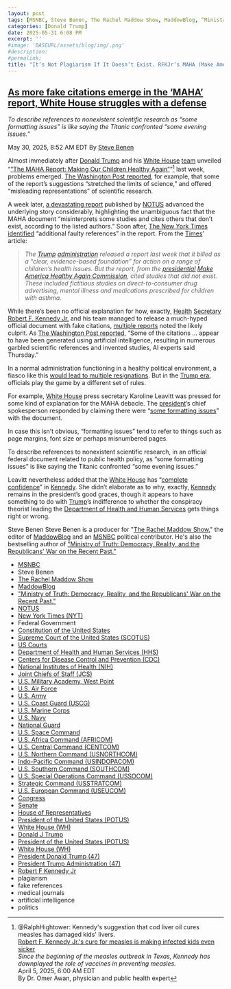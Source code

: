 ```yaml
---
layout: post
tags: [MSNBC, Steve Benen, The Rachel Maddow Show, MaddowBlog, “Ministry of Truth –  Democracy Reality and the Republicans’ War on the Recent Past.”, NOTUS, New York Times (NYT), Federal Government, Constitution of the United States, Supreme Court of the United States (SCOTUS), US Courts, Department of Health and Human Services (HHS), Centers for Disease Control and Prevention (CDC), National Institutes of Health (NIH), Joint Chiefs of Staff (JCS), U.S. Military Academy West Point, U.S. Air Force, U.S. Army, U.S. Coast Guard (USCG), U.S. Marine Corps, U.S. Navy, National Guard, U.S. Space Command, U.S. Africa Command (AFRICOM), U.S. Central Command (CENTCOM), U.S. Northern Command (USNORTHCOM), Indo-Pacific Command (USINDOPACOM), U.S. Southern Command (SOUTHCOM), U.S. Special Operations Command (USSOCOM), Strategic Command (USSTRATCOM), U.S. European Command (USEUCOM), Congress, Senate, House of Representatives, President of the United States (POTUS), White House (WH), Donald J Trump, President of the United States (POTUS), White House (WH), President Donald Trump (47), President Trump Administration (47), Robert F Kennedy Jr, plagiarism, fake references, medical journals, artificial intelligence, politics]
categories: [Donald Trump]
date: 2025-05-31 6:08 PM
excerpt: ''
#image: 'BASEURL/assets/blog/img/.png'
#description:
#permalink:
title: "It’s Not Plagiarism If It Doesn’t Exist. RFKJr’s MAHA (Make America Healthy Again) Is Riddled With Imaginary References"
---
```


## [As more fake citations emerge in the ‘MAHA’ report, White House struggles with a defense](https://www.msnbc.com/rachel-maddow-show/maddowblog/fake-citations-emerge-maha-report-white-house-struggles-defense-rcna209915)

*To describe references to nonexistent scientific research as “some formatting issues” is like saying the Titanic confronted “some evening issues.”*

May 30, 2025, 8:52 AM EDT
By [Steve Benen](https://www.msnbc.com/author/steve-benen-ncpn433601)

Almost immediately after [Donald Trump](https://www.donaldjtrump.com/) and his [White House](https://www.whitehouse.gov/) [team](https://www.whitehouse.gov/administration/the-cabinet/) unveiled “[“The MAHA Report: Making Our Children Healthy Again”](https://www.whitehouse.gov/maha/)”[^20] last week, problems emerged. [The Washington Post reported](https://www.washingtonpost.com/health/2025/05/22/maha-health-nutrition-toxins-trump/), for example, that some of the report’s suggestions “stretched the limits of science,” and offered “misleading representations” of scientific research.

[^20]: @RalphHightower: Kennedy's suggestion that cod liver oil cures measles has damaged kids' livers.<br />[Robert F. Kennedy Jr.'s cure for measles is making infected kids even sicker](https://www.msnbc.com/opinion/msnbc-opinion/measles-children-texas-cod-liver-oil-rcna199761)<br /> *Since the beginning of the measles outbreak in Texas, Kennedy has downplayed the role of vaccines in preventing measles.* <br />April 5, 2025, 6:00 AM EDT<br />By Dr. Omer Awan, physician and public health expert

A week later, [a devastating report](https://www.notus.org/health-science/make-america-healthy-again-report-citation-errors) published by [NOTUS](https://www.notus.org) advanced the underlying story considerably, highlighting the unambiguous fact that the MAHA document “misinterprets some studies and cites others that don’t exist, according to the listed authors.” Soon after, [The New York Times identified](https://www.nytimes.com/2025/05/29/well/maha-report-citations.html) “additional faulty references” in the report. From the [Times](https://www.nytimes.com/)’ article:

> *The [Trump](https://www.donaldjtrump.com/) [administration](https://www.whitehouse.gov/administration/) released a report last week that it billed as a “clear, evidence-based foundation” for action on a range of children’s health issues. But the report, from the [presidential](https://www.whitehouse.gov/) [Make America Healthy Again Commission](https://www.whitehouse.gov/presidential-actions/2025/02/establishing-the-presidents-make-america-healthy-again-commission/), cited studies that did not exist. These included fictitious studies on direct-to-consumer drug advertising, mental illness and medications prescribed for children with asthma.*

While there’s been no official explanation for how, exactly, [Health](https://www.hhs.gov/) [Secretary Robert F. Kennedy Jr.](https://www.hhs.gov/about/leadership/robert-kennedy.html) and his team managed to release a much-hyped official document with fake citations, [multiple reports](https://www.usatoday.com/story/news/politics/2025/05/29/rfk-jr-maha-report-citation-errors/83925319007/?tbref=hp) noted the likely culprit. As [The Washington Post reported](https://www.washingtonpost.com/health/2025/05/29/maha-rfk-jr-ai-garble/), “Some of the citations ... appear to have been generated using artificial intelligence, resulting in numerous garbled scientific references and invented studies, AI experts said Thursday.”

In a normal administration functioning in a healthy political environment, a fiasco like this [would lead to multiple resignations](https://www.msnbc.com/rachel-maddow-show/maddowblog/trump-administrations-maha-report-cites-nonexistent-scientific-studies-rcna209732). But in the [Trump era](https://www.donaldjtrump.com/), officials play the game by a different set of rules.

For example, [White House](https://www.whitehouse.gov/) press secretary Karoline Leavitt was pressed for some kind of explanation for the MAHA debacle. The [president](https://www.whitehouse.gov/)’s chief spokesperson responded by claiming there were “[some formatting issues](https://www.nbcnews.com/politics/trump-administration/live-blog/trump-administration-elon-tariffs-medicaid-immigration-live-updates-rcna209644/rcrd80402?canonicalCard=true)” with the document.

In case this isn’t obvious, “formatting issues” tend to refer to things such as page margins, font size or perhaps misnumbered pages.

To describe references to nonexistent scientific research, in an official federal document related to public health policy, as “some formatting issues” is like saying the Titanic confronted “some evening issues.”

Leavitt nevertheless added that the [White House](https://www.whitehouse.gov/) has “[complete confidence](https://www.nbcnews.com/politics/trump-administration/live-blog/trump-administration-elon-tariffs-medicaid-immigration-live-updates-rcna209644/rcrd80402?canonicalCard=true)” in [Kennedy](https://www.hhs.gov/about/leadership/robert-kennedy.html). She didn’t elaborate as to why, exactly, [Kennedy](https://www.hhs.gov/about/leadership/robert-kennedy.html) remains in the president’s good graces, though it appears to have something to do with [Trump](https://www.donaldjtrump.com/)’s indifference to whether the conspiracy theorist leading the [Department of Health and Human Services](https://www.hhs.gov/) gets things right or wrong.

Steve Benen
Steve Benen is a producer for "[The Rachel Maddow Show](https://www.msnbc.com/rachel-maddow-show)," the editor of [MaddowBlog](https://www.msnbc.com/rachel-maddow-show) and an [MSNBC](https://www.msnbc.com/) political contributor. He's also the bestselling author of ["Ministry of Truth: Democracy, Reality, and the Republicans' War on the Recent Past."](https://www.harpercollins.com/products/ministry-of-truth-steve-benen)

- [MSNBC](https://www.msnbc.com/)
- Steve Benen
- [The Rachel Maddow Show](https://www.msnbc.com/rachel-maddow-show)
- [MaddowBlog](https://www.msnbc.com/rachel-maddow-show) 
- ["Ministry of Truth: Democracy, Reality, and the Republicans' War on the Recent Past."](https://www.harpercollins.com/products/ministry-of-truth-steve-benen)
- [NOTUS](https://www.notus.org)
- [New York Times (NYT)](https://www.nytimes.com/)
- Federal Government 
- [Constitution of the United States](https://constitution.congress.gov/)
- [Supreme Court of the United States (SCOTUS)](https://www.supremecourt.gov/)
- [US Courts](https://www.uscourts.gov/)
- [Department of Health and Human Services (HHS)](https://www.hhs.gov/)
- [Centers for Disease Control and Prevention (CDC)](https://www.cdc.gov/)
- [National Institutes of Health (NIH)](https://www.nih.gov/) 
- [Joint Chiefs of Staff (JCS)](https://www.jcs.mil/)
- [U.S. Military Academy, West Point](https://www.westpoint.edu/)
- [U.S. Air Force](https://www.af.mil/)
- [U.S. Army](https://www.army.mil/)
- [U.S. Coast Guard (USCG)](https://www.uscg.mil/)
- [U.S. Marine Corps](https://www.marines.mil/)
- [U.S. Navy](https://www.navy.mil/)
- [National Guard](https://www.nationalguard.mil/)
- [U.S. Space Command](https://www.spacecom.mil/)
- [U.S. Africa Command (AFRICOM)](https://www.africom.mil/)
- [U.S. Central Command (CENTCOM)](https://www.centcom.mil/)
- [U.S. Northern Command (USNORTHCOM)](https://www.northcom.mil/)
- [Indo-Pacific Command (USINDOPACOM)](https://www.pacom.mil/)
- [U.S. Southern Command (SOUTHCOM)](http://www.southcom.mil/)
- [U.S. Special Operations Command (USSOCOM)](https://www.socom.mil/)
- [Strategic Command (USSTRATCOM)](http://www.stratcom.mil/)
- [U.S. European Command (USEUCOM)](https://www.eucom.mil/)
- [Congress](https://www.congress.gov/)
- [Senate](https://www.senate.gov/)
- [House of Representatives](https://www.house.gov/)
- [President of the United States (POTUS)](https://www.whitehouse.gov/)
- [White House (WH)](https://www.whitehouse.gov/)
- [Donald J Trump](https://www.donaldjtrump.com/)
- [President of the United States (POTUS)](https://www.whitehouse.gov/)
- [White House (WH)](https://www.whitehouse.gov/)
- [President Donald Trump (47)](https://www.whitehouse.gov/administration/donald-j-trump/)
- [President Trump Administration (47)](https://www.whitehouse.gov/administration/)
- [Robert F Kennedy Jr](https://www.hhs.gov/about/leadership/robert-kennedy.html)
- plagiarism
- fake references
- medical journals
- artificial intelligence 
- politics
